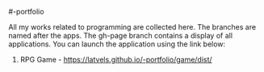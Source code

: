#-portfolio

All my works related to programming are collected here.
The branches are named after the apps. 
The gh-page branch contains a display of all applications. 
You can launch the application using the link below:
1. RPG Game - https://latvels.github.io/-portfolio/game/dist/
